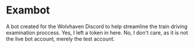 # Exambot
A bot created for the Wolvhaven Discord to help streamline the train driving examination proccess.
Yes, I left a token in here. No, I don't care, as it is not the live bot account, merely the test account.
